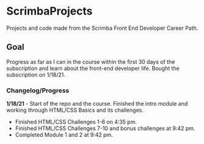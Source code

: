 # ScrimbaProjects
Projects and code made from the Scrimba Front End Developer Career Path.

## Goal
Progress as far as I can in the course within the first 30 days of the subscription and learn about the front-end developer life. Bought the subscription on 1/18/21.

### Changelog/Progress
**1/18/21** - Start of the repo and the course. Finished the intro module and working through HTML/CSS Basics and its challenges.
* Finished HTML/CSS Challenges 1-6 on 4:35 pm.
* Finished HTML/CSS Challenges 7-10 and bonus challenges at 9:42 pm.
* Completed Module 1 and 2 at 9:42 pm.
